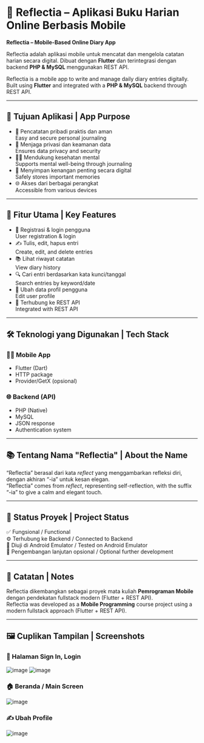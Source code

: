 
# 📔 Reflectia – Aplikasi Buku Harian Online Berbasis Mobile  
**Reflectia – Mobile-Based Online Diary App**

Reflectia adalah aplikasi mobile untuk mencatat dan mengelola catatan harian secara digital. Dibuat dengan **Flutter** dan terintegrasi dengan backend **PHP & MySQL** menggunakan REST API.

Reflectia is a mobile app to write and manage daily diary entries digitally. Built using **Flutter** and integrated with a **PHP & MySQL** backend through REST API.

---

## 🎯 Tujuan Aplikasi | App Purpose

- 📝 Pencatatan pribadi praktis dan aman  
  Easy and secure personal journaling  
- 🔐 Menjaga privasi dan keamanan data  
  Ensures data privacy and security  
- 💆‍♀️ Mendukung kesehatan mental  
  Supports mental well-being through journaling  
- 💾 Menyimpan kenangan penting secara digital  
  Safely stores important memories  
- 🌐 Akses dari berbagai perangkat  
  Accessible from various devices

---

## 📱 Fitur Utama | Key Features

- 🧾 Registrasi & login pengguna  
  User registration & login  
- ✍️ Tulis, edit, hapus entri  
  Create, edit, and delete entries  
- 📚 Lihat riwayat catatan  
  View diary history  
- 🔍 Cari entri berdasarkan kata kunci/tanggal  
  Search entries by keyword/date  
- 👤 Ubah data profil pengguna  
  Edit user profile  
- 🔗 Terhubung ke REST API  
  Integrated with REST API

---

## 🛠️ Teknologi yang Digunakan | Tech Stack

### 👨‍💻 Mobile App
- Flutter (Dart)
- HTTP package
- Provider/GetX (opsional)

### 🌐 Backend (API)
- PHP (Native)
- MySQL
- JSON response
- Authentication system

---

## 📚 Tentang Nama "Reflectia" | About the Name

“Reflectia” berasal dari kata *reflect* yang menggambarkan refleksi diri, dengan akhiran “-ia” untuk kesan elegan.  
“Reflectia” comes from *reflect*, representing self-reflection, with the suffix “-ia” to give a calm and elegant touch.

---

## 🧪 Status Proyek | Project Status

✅ Fungsional / Functional  
⚙️ Terhubung ke Backend / Connected to Backend  
📱 Diuji di Android Emulator / Tested on Android Emulator  
🚧 Pengembangan lanjutan opsional / Optional further development

---

## 📌 Catatan | Notes

Reflectia dikembangkan sebagai proyek mata kuliah **Pemrograman Mobile** dengan pendekatan fullstack modern (Flutter + REST API).  
Reflectia was developed as a **Mobile Programming** course project using a modern fullstack approach (Flutter + REST API).

---

## 🖼️ Cuplikan Tampilan | Screenshots

### 🔐 Halaman Sign In, Login
![image](https://github.com/user-attachments/assets/44daab91-5a1d-41da-ade5-278bd5d119ac)
![image](https://github.com/user-attachments/assets/5be103e7-7ad9-4358-85fd-79cea4cd7945)

### 🏠 Beranda / Main Screen
![image](https://github.com/user-attachments/assets/f896c8ee-01b7-4ba8-9fae-0e18f0ad536d)

### ✍️ Ubah Profile
![image](https://github.com/user-attachments/assets/c29ad405-07d7-4460-bdb0-4009c0dcb49d)
